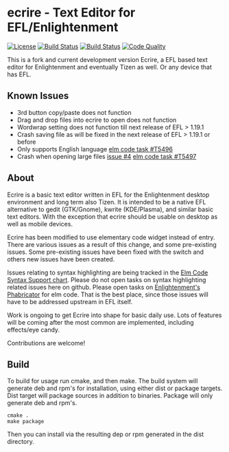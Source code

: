 # ecrire - Text Editor for EFL/Enlightenment
[![License](http://img.shields.io/badge/license-GPLv3-blue.svg?colorB=9977bb&style=plastic)](https://github.com/Obsidian-StudiosInc/ecrire/blob/master/LICENSE)
[![Build Status](https://img.shields.io/travis/Obsidian-StudiosInc/ecrire/wltjr.svg?colorA=9977bb&style=plastic)](https://travis-ci.org/Obsidian-StudiosInc/ecrire)
[![Build Status](https://img.shields.io/shippable/58fa9a131fb3ec0700df16e5/wltjr.svg?colorA=9977bb&style=plastic)](https://app.shippable.com/projects/58fa9a131fb3ec0700df16e5/)
[![Code Quality](https://img.shields.io/coverity/scan/12512.svg?colorA=9977bb&style=plastic)](https://scan.coverity.com/projects/obsidian-studiosinc-ecrire)

This is a fork and current development version Ecrire, a EFL based text 
editor for Enlightenment and eventually Tizen as well. Or any device 
that has EFL.

## Known Issues
- 3rd button copy/paste does not function
- Drag and drop files into ecrire to open does not function
- Wordwrap setting does not function till next release of EFL > 1.19.1
- Crash saving file as will be fixed in the next release of EFL > 1.19.1 or before
- Only supports English language [elm code task #T5496](https://phab.enlightenment.org/T5496)
- Crash when opening large files
[issue #4](https://github.com/Obsidian-StudiosInc/ecrire/issues/4)
[elm code task #T5497](https://phab.enlightenment.org/T5497)

## About
Ecrire is a basic text editor written in EFL for the Enlightenment 
desktop environment and long term also Tizen. It is intended to be a 
native EFL alternative to gedit (GTK/Gnome), kwrite (KDE/Plasma), and 
similar basic text editors. With the exception that ecrire should be 
usable on desktop as well as mobile devices.

Ecrire has been modified to use elementary code widget instead of entry. 
There are various issues as a result of this change, and some 
pre-existing issues. Some pre-existing issues have been fixed with the 
switch and others new issues have been created.

Issues relating to syntax highlighting are being tracked in the 
[Elm Code Syntax Support chart](https://phab.enlightenment.org/w/elm_code/syntax_support/). 
Please do not open tasks on syntax highlighting related issues here on github. 
Please open tasks on 
[Enlightenment's Phabricator](https://phab.enlightenment.org/) 
for elm code. That is the best place, since those issues will have to be 
addressed upstream in EFL itself.

Work is ongoing to get Ecrire into shape for basic daily use. Lots of 
features will be coming after the most common are implemented, including 
effects/eye candy.

Contributions are welcome!

## Build
To build for usage run cmake, and then make. The build system will 
generate deb and rpm's for installation, using either dist or package 
targets. Dist target will package sources in addition to binaries. 
Package will only generate deb and rpm's.

```
cmake .
make package
```

Then you can install via the resulting dep or rpm generated in the dist 
directory.
